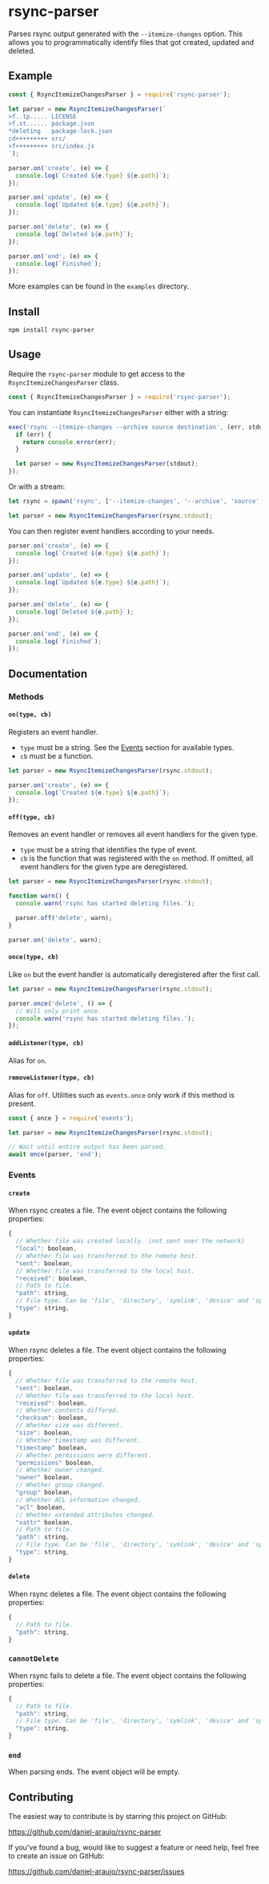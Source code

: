 # rsync-parser

Parses rsync output generated with the `--itemize-changes` option. This allows
you to programmatically identify files that got created, updated and deleted.


## Example

```js
const { RsyncItemizeChangesParser } = require('rsync-parser');

let parser = new RsyncItemizeChangesParser(`
>f..tp..... LICENSE
>f.st...... package.json
*deleting   package-lock.json
cd+++++++++ src/
>f+++++++++ src/index.js
`);

parser.on('create', (e) => {
  console.log(`Created ${e.type} ${e.path}`);
});

parser.on('update', (e) => {
  console.log(`Updated ${e.type} ${e.path}`);
});

parser.on('delete', (e) => {
  console.log(`Deleted ${e.path}`);
});

parser.on('end', (e) => {
  console.log(`Finished`);
});
```

More examples can be found in the `examples` directory.


## Install

```
npm install rsync-parser
```


## Usage

Require the `rsync-parser` module to get access to the
`RsyncItemizeChangesParser` class.

```js
const { RsyncItemizeChangesParser } = require('rsync-parser');
```

You can instantiate `RsyncItemizeChangesParser` either with a string:

```js
exec('rsync --itemize-changes --archive source destination', (err, stdout, stderr) => {
  if (err) {
    return console.error(err);
  }

  let parser = new RsyncItemizeChangesParser(stdout);
});
```

Or with a stream:

```js
let rsync = spawn('rsync', ['--itemize-changes', '--archive', 'source', 'destination']);

let parser = new RsyncItemizeChangesParser(rsync.stdout);
```

You can then register event handlers according to your needs.

```js
parser.on('create', (e) => {
  console.log(`Created ${e.type} ${e.path}`);
});

parser.on('update', (e) => {
  console.log(`Updated ${e.type} ${e.path}`);
});

parser.on('delete', (e) => {
  console.log(`Deleted ${e.path}`);
});

parser.on('end', (e) => {
  console.log(`Finished`);
});
```


## Documentation

### Methods

#### `on(type, cb)`

Registers an event handler.

- `type` must be a string. See the [Events](#events)
section for available types.
- `cb` must be a function.

```js
let parser = new RsyncItemizeChangesParser(rsync.stdout);

parser.on('create', (e) => {
  console.log(`Created ${e.type} ${e.path}`);
});
```


#### `off(type, cb)`

Removes an event handler or removes all event handlers for the given type.

- `type` must be a string that identifies the type of event.
- `cb` is the function that was registered with the `on` method. If omitted, all
  event handlers for the given type are deregistered.

```js
let parser = new RsyncItemizeChangesParser(rsync.stdout);

function warn() {
  console.warn('rsync has started deleting files.');

  parser.off('delete', warn);
}

parser.on('delete', warn);
```


#### `once(type, cb)`

Like `on` but the event handler is automatically deregistered after the first
call.

```js
let parser = new RsyncItemizeChangesParser(rsync.stdout);

parser.once('delete', () => {
  // Will only print once.
  console.warn('rsync has started deleting files.');
});
```


#### `addListener(type, cb)`

Alias for `on`.


#### `removeListener(type, cb)`

Alias for `off`. Utilities such as `events.once` only work if this method is present.

```js
const { once } = require('events');

let parser = new RsyncItemizeChangesParser(rsync.stdout);

// Wait until entire output has been parsed.
await once(parser, 'end');
```


### Events

#### `create`

When rsync creates a file. The event object contains the following properties:

```js
{
  // Whether file was created locally. (not sent over the network)
  "local": boolean,
  // Whether file was transferred to the remote host.
  "sent": boolean,
  // Whether file was transferred to the local host.
  "received": boolean,
  // Path to file.
  "path": string,
  // File type. Can be 'file', 'directory', 'symlink', 'device' and 'special'.
  "type": string,
}
```


#### `update`

When rsync deletes a file. The event object contains the following properties:

```js
{
  // Whether file was transferred to the remote host.
  "sent": boolean,
  // Whether file was transferred to the local host.
  "received": boolean,
  // Whether contents differed.
  "checksum": boolean,
  // Whether size was different.
  "size": boolean,
  // Whether timestamp was different.
  "timestamp" boolean,
  // Whether permissions were different.
  "permissions" boolean,
  // Whether owner changed.
  "owner" boolean,
  // Whether group changed.
  "group" boolean,
  // Whether ACL information changed.
  "acl" boolean,
  // Whether extended attributes changed.
  "xattr" boolean,
  // Path to file.
  "path": string,
  // File type. Can be 'file', 'directory', 'symlink', 'device' and 'special'.
  "type": string,
}
```


#### `delete`

When rsync deletes a file. The event object contains the following properties:

```js
{
  // Path to file.
  "path": string,
}
```


### `cannotDelete`

When rsync fails to delete a file. The event object contains the following properties:

```js
{
  // Path to file.
  "path": string,
  // File type. Can be 'file', 'directory', 'symlink', 'device' and 'special'.
  "type": string,
}
```


### `end`

When parsing ends. The event object will be empty.


## Contributing

The easiest way to contribute is by starring this project on GitHub:

https://github.com/daniel-araujo/rsync-parser

If you've found a bug, would like to suggest a feature or need help, feel free to create an issue on GitHub:

https://github.com/daniel-araujo/rsync-parser/issues